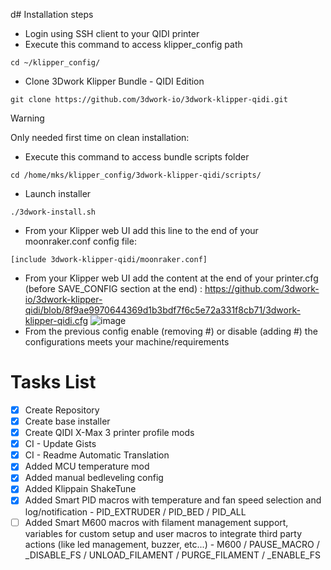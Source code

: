 d# Installation steps
- Login using SSH client to your QIDI printer
- Execute this command to access klipper_config path
```
cd ~/klipper_config/
```
- Clone 3Dwork Klipper Bundle - QIDI Edition
```
git clone https://github.com/3dwork-io/3dwork-klipper-qidi.git
```
> [!WARNING]
> Only needed first time on clean installation:
> - Execute this command to access bundle scripts folder
> ```
> cd /home/mks/klipper_config/3dwork-klipper-qidi/scripts/
> ```
> - Launch installer
> ```
> ./3dwork-install.sh
> ```
- From your Klipper web UI add this line to the end of your moonraker.conf config file:
```
[include 3dwork-klipper-qidi/moonraker.conf]
```
- From your Klipper web UI add the content at the end of your printer.cfg (before SAVE_CONFIG section at the end) :
https://github.com/3dwork-io/3dwork-klipper-qidi/blob/8f9ae9970644369d1b3bdf7f6c5e72a331f8cb71/3dwork-klipper-qidi.cfg
![image](https://github.com/3dwork-io/3dwork-klipper-qidi/assets/18049820/d76922d3-47ee-42ae-acff-f5523b143298)
- From the previous config enable (removing #) or disable (adding #) the configurations meets your machine/requirements

# Tasks List
- [x] Create Repository
- [x] Create base installer
- [x] Create QIDI X-Max 3 printer profile mods
- [x] CI - Update Gists
- [x] CI - Readme Automatic Translation
- [x] Added MCU temperature mod
- [x] Added manual bedleveling config
- [x] Added Klippain ShakeTune
- [x] Added Smart PID macros with temperature and fan speed selection and log/notification - PID_EXTRUDER / PID_BED / PID_ALL
- [ ] Added Smart M600 macros with filament management support, variables for custom setup and user macros to integrate third party actions (like led management, buzzer, etc...) - M600 / PAUSE_MACRO / _DISABLE_FS / UNLOAD_FILAMENT / PURGE_FILAMENT / _ENABLE_FS
